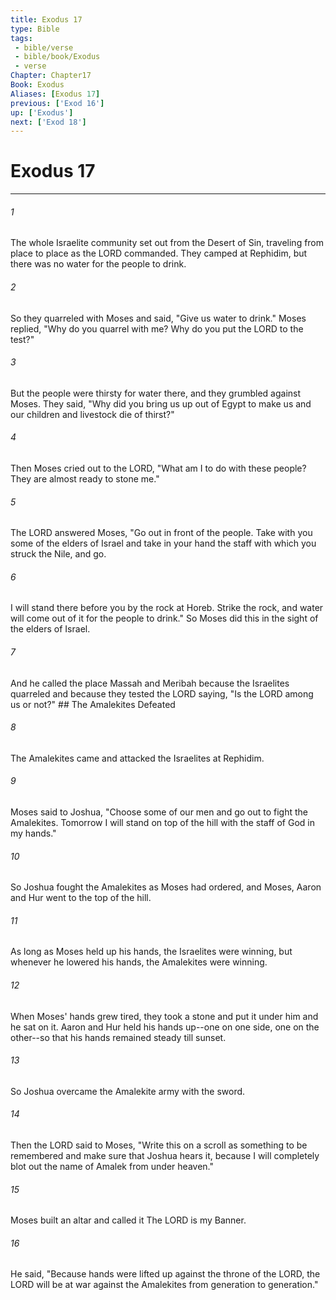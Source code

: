 ```yaml
---
title: Exodus 17
type: Bible
tags:
 - bible/verse
 - bible/book/Exodus
 - verse
Chapter: Chapter17
Book: Exodus
Aliases: [Exodus 17]
previous: ['Exod 16']
up: ['Exodus']
next: ['Exod 18']
---
```

# Exodus 17

***


###### 1 
The whole Israelite community set out from the Desert of Sin, traveling from place to place as the LORD commanded. They camped at Rephidim, but there was no water for the people to drink. 

###### 2 
So they quarreled with Moses and said, "Give us water to drink." Moses replied, "Why do you quarrel with me? Why do you put the LORD to the test?" 

###### 3 
But the people were thirsty for water there, and they grumbled against Moses. They said, "Why did you bring us up out of Egypt to make us and our children and livestock die of thirst?" 

###### 4 
Then Moses cried out to the LORD, "What am I to do with these people? They are almost ready to stone me." 

###### 5 
The LORD answered Moses, "Go out in front of the people. Take with you some of the elders of Israel and take in your hand the staff with which you struck the Nile, and go. 

###### 6 
I will stand there before you by the rock at Horeb. Strike the rock, and water will come out of it for the people to drink." So Moses did this in the sight of the elders of Israel. 

###### 7 
And he called the place Massah and Meribah because the Israelites quarreled and because they tested the LORD saying, "Is the LORD among us or not?" ## The Amalekites Defeated 

###### 8 
The Amalekites came and attacked the Israelites at Rephidim. 

###### 9 
Moses said to Joshua, "Choose some of our men and go out to fight the Amalekites. Tomorrow I will stand on top of the hill with the staff of God in my hands." 

###### 10 
So Joshua fought the Amalekites as Moses had ordered, and Moses, Aaron and Hur went to the top of the hill. 

###### 11 
As long as Moses held up his hands, the Israelites were winning, but whenever he lowered his hands, the Amalekites were winning. 

###### 12 
When Moses' hands grew tired, they took a stone and put it under him and he sat on it. Aaron and Hur held his hands up--one on one side, one on the other--so that his hands remained steady till sunset. 

###### 13 
So Joshua overcame the Amalekite army with the sword. 

###### 14 
Then the LORD said to Moses, "Write this on a scroll as something to be remembered and make sure that Joshua hears it, because I will completely blot out the name of Amalek from under heaven." 

###### 15 
Moses built an altar and called it The LORD is my Banner. 

###### 16 
He said, "Because hands were lifted up against the throne of the LORD, the LORD will be at war against the Amalekites from generation to generation." 
